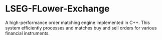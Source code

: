 # LSEG-FLower-Exchange
A high-performance order matching engine implemented in C++. This system efficiently processes and matches buy and sell orders for various financial instruments.
